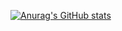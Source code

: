 [![Anurag's GitHub stats](https://github-readme-stats.vercel.app/api?username=luch4736)](https://github.com/anuraghazra/github-readme-stats)
